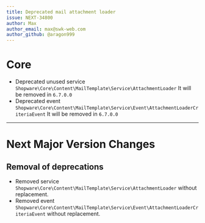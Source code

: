 ```yaml
---
title: Deprecated mail attachment loader
issue: NEXT-34800
author: Max
author_email: max@swk-web.com
author_github: @aragon999
---
```

# Core
* Deprecated unused service `Shopware\Core\Content\MailTemplate\Service\AttachmentLoader` It will be removed in `6.7.0.0`
* Deprecated event `Shopware\Core\Content\MailTemplate\Service\Event\AttachmentLoaderCriteriaEvent` It will be removed in `6.7.0.0`
___
# Next Major Version Changes
## Removal of deprecations
* Removed service `Shopware\Core\Content\MailTemplate\Service\AttachmentLoader` without replacement.
* Removed event `Shopware\Core\Content\MailTemplate\Service\Event\AttachmentLoaderCriteriaEvent` without replacement.
